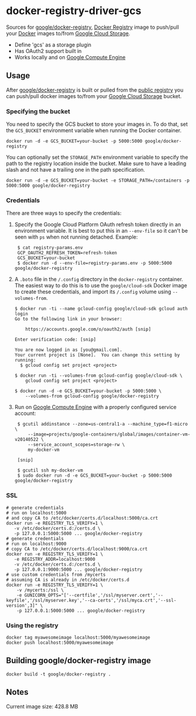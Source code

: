 # docker-registry-driver-gcs

Sources for [google/docker-registry](https://index.docker.io/u/google/docker-registry/), [Docker Registry](https://github.com/dotcloud/docker-registry) image to push/pull your [Docker](https://www.docker.io/) images to/from [Google Cloud Storage](https://cloud.google.com/products/cloud-storage/).

- Define 'gcs' as a storage plugin
- Has OAuth2 support built in
- Works locally and on [Google Compute Engine](https://cloud.google.com/products/compute-engine/)

## Usage

After [google/docker-registry](https://index.docker.io/u/google/docker-registry) is built or pulled from the [public registry]( https://index.docker.io/u/google/docker-registry) you can push/pull docker images to/from your [Google Cloud Storage](https://cloud.google.com/products/cloud-storage/) bucket.

### Specifying the bucket

You need to specify the GCS bucket to store your images in.  To do that, set the `GCS_BUCKET` environment variable when running the Docker container.

    docker run -d -e GCS_BUCKET=your-bucket -p 5000:5000 google/docker-registry

You can optionally set the `STORAGE_PATH` environment variable to specify the path to the registry location inside the bucket.  Make sure to have a leading slash and not have a trailing one in the path specification.

    docker run -d -e GCS_BUCKET=your-bucket -e STORAGE_PATH=/containers -p 5000:5000 google/docker-registry

### Credentials

There are three ways to specify the credentials:

1. Specify the Google Cloud Platform OAuth refresh token directly in an environment variable.  It is best to put this in an `--env-file` so it can't be seen with `ps` when not running detached.  Example:

        $ cat registry-params.env
        GCP_OAUTH2_REFRESH_TOKEN=refresh-token
        GCS_BUCKET=your-bucket
        $ docker run -d --env-file=registry-params.env -p 5000:5000 google/docker-registry

1.  A `.boto` file in the `/.config` directory in the `docker-registry` container. The easiest way to do this is to use the `google/cloud-sdk` Docker image to create these credentials, and import its `/.config` volume using `--volumes-from`.

        $ docker run -ti --name gcloud-config google/cloud-sdk gcloud auth login
        Go to the following link in your browser:

            https://accounts.google.com/o/oauth2/auth [snip]

        Enter verification code: [snip]

        You are now logged in as [you@gmail.com].
        Your current project is [None].  You can change this setting by running:
          $ gcloud config set project <project>

        $ docker run -ti --volumes-from gcloud-config google/cloud-sdk \
            gcloud config set project <project>

        $ docker run -d -e GCS_BUCKET=your-bucket -p 5000:5000 \
            --volumes-from gcloud-config google/docker-registry

1. Run on [Google Compute Engine](https://cloud.google.com/products/compute-engine/) with a properly configured service account:

        $ gcutil addinstance --zone=us-central1-a --machine_type=f1-micro \
            --image=projects/google-containers/global/images/container-vm-v20140522 \
            --service_account_scopes=storage-rw \
            my-docker-vm

        [snip]

        $ gcutil ssh my-docker-vm
        $ sudo docker run -d -e GCS_BUCKET=your-bucket -p 5000:5000 google/docker-registry

### SSL
    # generate credentials
    # run on localhost:5000
    # and copy CA to /etc/docker/certs.d/localhost:5000/ca.crt
    docker run -e REGISTRY_TLS_VERIFY=1 \
       -v /etc/docker/certs.d:/certs.d \
       -p 127.0.0.1:5000:5000 ... google/docker-registry
    # generate credentials
    # run on localhost:9000
    # copy CA to /etc/docker/certs.d/localhost:9000/ca.crt
    docker run -e REGISTRY_TLS_VERIFY=1 \
       -e REGISTRY_ADDR=localhost:9000
       -v /etc/docker/certs.d:/certs.d \
       -p 127.0.0.1:9000:5000 ... google/docker-registry
    # use custom credentials from /mycerts
    # assuming CA is already in /etc/docker/certs.d
    docker run -e REGISTRY_TLS_VERIFY=1 \
        -v /mycerts:/ssl \
        -e GUNICORN_OPTS="['--certfile','/ssl/myserver.cert','--keyfile','/ssl/myserver.key','--ca-certs','/ssl/myca.crt','--ssl-version',3]" \
        -p 127.0.0.1:5000:5000 ... google/docker-registry


### Using the registry

    docker tag myawesomeimage localhost:5000/myawesomeimage
    docker push localhost:5000/myawesomeimage

## Building google/docker-registry image

    docker build -t google/docker-registry .

## Notes

Current image size: 428.8 MB

